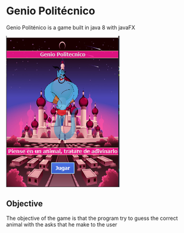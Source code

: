 # Genio Politécnico
Genio Politénico is a game built in java 8 with javaFX

![start](images/start.PNG)

## Objective
The objective of the game is that the program try to guess the correct animal with the asks that
he make to the user
